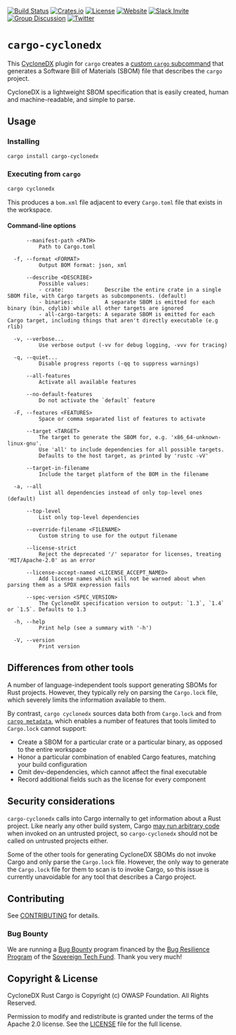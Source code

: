 [![Build Status](https://github.com/CycloneDX/cyclonedx-rust-cargo/workflows/Rust%20CI/badge.svg)](https://github.com/CycloneDX/cyclonedx-rust-cargo/actions?workflow=Rust+CI)
[![Crates.io](https://img.shields.io/crates/v/cargo-cyclonedx.svg)](https://crates.io/crates/cargo-cyclonedx)
[![License](https://img.shields.io/badge/license-Apache%202.0-brightgreen.svg)][License]
[![Website](https://img.shields.io/badge/https://-cyclonedx.org-blue.svg)](https://cyclonedx.org/)
[![Slack Invite](https://img.shields.io/badge/Slack-Join-blue?logo=slack&labelColor=393939)](https://cyclonedx.org/slack/invite)
[![Group Discussion](https://img.shields.io/badge/discussion-groups.io-blue.svg)](https://groups.io/g/CycloneDX)
[![Twitter](https://img.shields.io/twitter/url/http/shields.io.svg?style=social&label=Follow)](https://twitter.com/CycloneDX_Spec)

# `cargo-cyclonedx`

This [CycloneDX](https://cyclonedx.org/) plugin for `cargo` creates a [custom `cargo` subcommand](https://doc.rust-lang.org/cargo/reference/external-tools.html#custom-subcommands) that generates a Software Bill of Materials (SBOM) file that describes the `cargo` project.

CycloneDX is a lightweight SBOM specification that is easily created, human and machine-readable, and simple to parse.

## Usage

### Installing

``` bash
cargo install cargo-cyclonedx
```

### Executing from `cargo`

``` bash
cargo cyclonedx
```

This produces a `bom.xml` file adjacent to every `Cargo.toml` file that exists in the workspace.

#### Command-line options

```
      --manifest-path <PATH>
          Path to Cargo.toml

  -f, --format <FORMAT>
          Output BOM format: json, xml

      --describe <DESCRIBE>
          Possible values:
          - crate:             Describe the entire crate in a single SBOM file, with Cargo targets as subcomponents. (default)
          - binaries:          A separate SBOM is emitted for each binary (bin, cdylib) while all other targets are ignored
          - all-cargo-targets: A separate SBOM is emitted for each Cargo target, including things that aren't directly executable (e.g rlib)

  -v, --verbose...
          Use verbose output (-vv for debug logging, -vvv for tracing)

  -q, --quiet...
          Disable progress reports (-qq to suppress warnings)

      --all-features
          Activate all available features

      --no-default-features
          Do not activate the `default` feature

  -F, --features <FEATURES>
          Space or comma separated list of features to activate

      --target <TARGET>
          The target to generate the SBOM for, e.g. 'x86_64-unknown-linux-gnu'.
          Use 'all' to include dependencies for all possible targets.
          Defaults to the host target, as printed by 'rustc -vV'

      --target-in-filename
          Include the target platform of the BOM in the filename

  -a, --all
          List all dependencies instead of only top-level ones (default)

      --top-level
          List only top-level dependencies

      --override-filename <FILENAME>
          Custom string to use for the output filename

      --license-strict
          Reject the deprecated '/' separator for licenses, treating 'MIT/Apache-2.0' as an error

      --license-accept-named <LICENSE_ACCEPT_NAMED>
          Add license names which will not be warned about when parsing them as a SPDX expression fails

      --spec-version <SPEC_VERSION>
          The CycloneDX specification version to output: `1.3`, `1.4` or `1.5`. Defaults to 1.3

  -h, --help
          Print help (see a summary with '-h')

  -V, --version
          Print version
```

## Differences from other tools

A number of language-independent tools support generating SBOMs for Rust projects. However, they typically rely on parsing the `Cargo.lock` file, which severely limits the information available to them.

By contrast, `cargo cyclonedx` sources data both from `Cargo.lock` and from [`cargo metadata`](https://doc.rust-lang.org/cargo/commands/cargo-metadata.html), which enables a number of features that tools limited to `Cargo.lock` cannot support:

 - Create a SBOM for a particular crate or a particular binary, as opposed to the entire workspace
 - Honor a particular combination of enabled Cargo features, matching your build configuration
 - Omit dev-dependencies, which cannot affect the final executable
 - Record additional fields such as the license for every component

## Security considerations

`cargo-cyclonedx` calls into Cargo internally to get information about a Rust project. Like nearly any other build system,
Cargo [may run arbitrary code](https://shnatsel.medium.com/do-not-run-any-cargo-commands-on-untrusted-projects-4c31c89a78d6)
when invoked on an untrusted project, so `cargo-cyclonedx` should not be called on untrusted projects either.

Some of the other tools for generating CycloneDX SBOMs do not invoke Cargo and only parse the `Cargo.lock` file.
However, the only way to generate the `Cargo.lock` file for them to scan is to invoke Cargo, so this issue is currently unavoidable for any tool that describes a Cargo project.

## Contributing

See [CONTRIBUTING](../CONTRIBUTING.md) for details.

### Bug Bounty

We are running a [Bug Bounty](https://yeswehack.com/programs/cyclonedx-rust-cargo-bounty-program) program financed by the [Bug Resilience Program](https://www.sovereigntechfund.de/programs/bug-resilience/faq) of the [Sovereign Tech Fund](https://www.sovereigntechfund.de/). Thank you very much!

## Copyright & License

CycloneDX Rust Cargo is Copyright (c) OWASP Foundation. All Rights Reserved.

Permission to modify and redistribute is granted under the terms of the Apache 2.0 license. See the [LICENSE] file for the full license.

[License]: https://github.com/CycloneDX/cyclonedx-rust-cargo/blob/main/LICENSE
